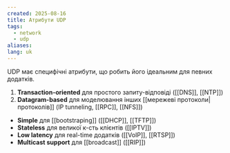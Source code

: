 ```yaml
---
created: 2025-08-16
title: Атрибути UDP
tags:
  - network
  - udp
aliases: 
lang: uk
---
```

UDP має специфічні атрибути, що робить його ідеальним для певних додатків.

1. **Transaction-oriented** для простого запиту-відповіді ([[DNS]], [[NTP]])
2. **Datagram-based** для моделювання інших [[мережеві протоколи|протоколів]] (IP tunneling, [[RPC]], [[NFS]])
- **Simple** для [[bootstraping]] ([[DHCP]], [[TFTP]])
- **Stateless** для великої к-сть клієнтів ([[IPTV]])
- **Low latency** для real-time додатків ([[VoIP]], [[RTSP]])
- **Multicast support** для [[broadcast]] ([[RIP]])